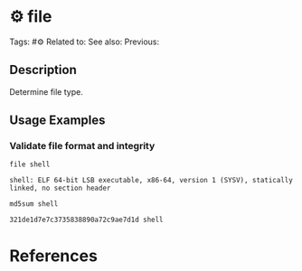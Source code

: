 # ⚙️ file

Tags: #⚙️
Related to:
See also:
Previous:

## Description

Determine file type.

## Usage Examples

### Validate file format and integrity

	file shell

```text
shell: ELF 64-bit LSB executable, x86-64, version 1 (SYSV), statically linked, no section header
```

	md5sum shell

```text
321de1d7e7c3735838890a72c9ae7d1d shell
```

# References